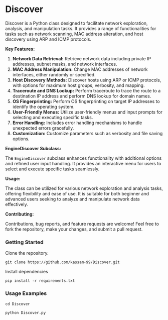 # Discover

Discover is a Python class designed to facilitate network exploration, analysis, and manipulation tasks. It provides a range of functionalities for tasks such as network scanning, MAC address alteration, and host discovery using ARP and ICMP protocols.

**Key Features:**

1. **Network Data Retrieval:** Retrieve network data including private IP addresses, subnet masks, and network interfaces.
2. **MAC Address Manipulation:** Change MAC addresses of network interfaces, either randomly or specified.
3. **Host Discovery Methods:** Discover hosts using ARP or ICMP protocols, with options for maximum host groups, verbosity, and mapping.
4. **Traceroute and DNS Lookup:** Perform traceroute to trace the route to a destination IP address and perform DNS lookup for domain names.
5. **OS Fingerprinting:** Perform OS fingerprinting on target IP addresses to identify the operating system.
6. **User-Friendly Menus:** Utilize user-friendly menus and input prompts for selecting and executing specific tasks.
7. **Error Handling:** Includes error handling mechanisms to handle unexpected errors gracefully.
8. **Customization:** Customize parameters such as verbosity and file saving options.


**EngineDiscover Subclass:**

The `EngineDiscover` subclass enhances functionality with additional options and refined user input handling. It provides an interactive menu for users to select and execute specific tasks seamlessly.


**Usage:**

The class can be utilized for various network exploration and analysis tasks, offering flexibility and ease of use. It is suitable for both beginner and advanced users seeking to analyze and manipulate network data effectively.


**Contributing:**

Contributions, bug reports, and feature requests are welcome! Feel free to fork the repository, make your changes, and submit a pull request.



### Getting Started

Clone the repository.
    
    git clone https://github.com/kassam-99/Discover.git


Install dependencies

    pip install -r requirements.txt


### Usage Examples


    cd Discover

    python Discover.py
